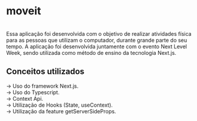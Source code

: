 # moveit
<br>
Essa aplicação foi desenvolvida com o objetivo de realizar atividades física para as pessoas que utilizam o computador, durante grande parte do seu tempo. A aplicação foi desenvolvida juntamente com o evento Next Level Week, sendo utilizada como método de ensino da tecnologia Next.js.


## Conceitos utilizados

-> Uso do framework Next.js. <br>
-> Uso do Typescript. <br>
-> Context Api. <br>
-> Utilização de Hooks (State, useContext). <br>
-> Utilização da feature getServerSideProps. <br>
